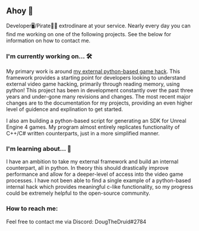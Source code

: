 ## Ahoy 🦜
Developer🖥️/Pirate🏴‍☠️ extrodinare at your service. Nearly every day you can find me working on one of the following projects. See the below for information on how to contact me.

###  I'm currently working on... 🛠️
My primary work is around [my external python-based game hack](https://github.com/DougTheDruid/SoT-ESP-Framework). This framework provides a starting point for developers looking to understand external video game hacking, primarily through reading memory, using python! This project has been in development constantly over the past three years and under-gone many revisions and changes. The most recent major changes are to the documentation for my projects, providing an even higher level of guidence and explination to get started.

I also am building a python-based script for generating an SDK for Unreal Engine 4 games. My program almost entirely replicates functionality of C++/C# written counterparts, just in a more simplified manner.

### I'm learning about... 💭
I have an ambition to take my external framework and build an internal counterpart, all in python. In theory this should drastically improve performance and allow for a deeper-level of access into the video game processes. I have not been able to find a single example of a python-based internal hack which provides meaningful c-like functionality, so my progress could be extremely helpful to the open-source community.

### How to reach me:
Feel free to contact me via Discord: DougTheDruid#2784
